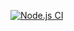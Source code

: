 [![Node.js CI](https://github.com/hyebinJeong/actions/actions/workflows/node.js.yml/badge.svg)](https://github.com/hyebinJeong/actions/actions/workflows/node.js.yml)
